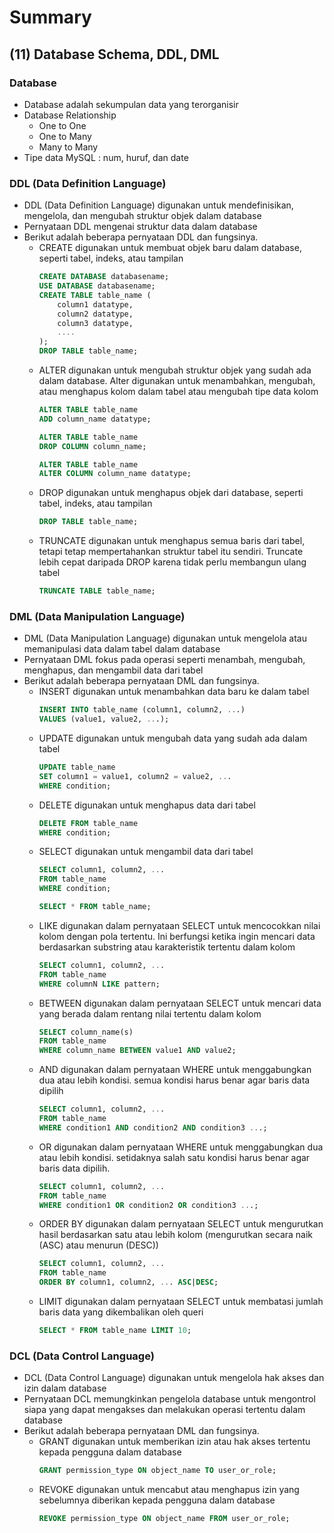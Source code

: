 # Summary

## (11) Database Schema, DDL, DML 

### Database 
- Database adalah sekumpulan data yang terorganisir
- Database Relationship
    - One to One
    - One to Many
    - Many to Many
- Tipe data MySQL : num, huruf, dan date

### DDL (Data Definition Language)
- DDL (Data Definition Language) digunakan untuk mendefinisikan, mengelola, dan mengubah struktur objek dalam database
- Pernyataan DDL mengenai struktur data dalam database
- Berikut adalah beberapa pernyataan DDL dan fungsinya.
    - CREATE digunakan untuk membuat objek baru dalam database, seperti tabel, indeks, atau tampilan
        ```sql
        CREATE DATABASE databasename;
        USE DATABASE databasename;
        CREATE TABLE table_name (
            column1 datatype,
            column2 datatype,
            column3 datatype,
            ....
        );
        DROP TABLE table_name;
        ```
    - ALTER digunakan untuk mengubah struktur objek yang sudah ada dalam database. Alter digunakan untuk menambahkan, mengubah, atau menghapus kolom dalam tabel atau mengubah tipe data kolom
        ```sql
        ALTER TABLE table_name 
        ADD column_name datatype;

        ALTER TABLE table_name 
        DROP COLUMN column_name;

        ALTER TABLE table_name 
        ALTER COLUMN column_name datatype;
        ```
    - DROP digunakan untuk menghapus objek dari database, seperti tabel, indeks, atau tampilan
        ```sql
        DROP TABLE table_name;
        ```
    - TRUNCATE digunakan untuk menghapus semua baris dari tabel, tetapi tetap mempertahankan struktur tabel itu sendiri. Truncate lebih cepat daripada DROP karena tidak perlu membangun ulang tabel
        ```sql
        TRUNCATE TABLE table_name;
        ```
### DML (Data Manipulation Language)
- DML (Data Manipulation Language) digunakan untuk mengelola atau memanipulasi data dalam tabel dalam database
- Pernyataan DML fokus pada operasi seperti menambah, mengubah, menghapus, dan mengambil data dari tabel
- Berikut adalah beberapa pernyataan DML dan fungsinya.
    - INSERT digunakan untuk menambahkan data baru ke dalam tabel
        ```sql
        INSERT INTO table_name (column1, column2, ...)
        VALUES (value1, value2, ...);
        ```
    - UPDATE digunakan untuk mengubah data yang sudah ada dalam tabel
        ```sql
        UPDATE table_name
        SET column1 = value1, column2 = value2, ...
        WHERE condition;
        ```
    - DELETE digunakan untuk menghapus data dari tabel
        ```sql
        DELETE FROM table_name
        WHERE condition;
        ```
    - SELECT digunakan untuk mengambil data dari tabel
        ```sql
        SELECT column1, column2, ...
        FROM table_name
        WHERE condition;
        
        SELECT * FROM table_name;
        ```
    - LIKE digunakan dalam pernyataan SELECT untuk mencocokkan nilai kolom dengan pola tertentu. Ini berfungsi ketika ingin mencari data berdasarkan substring atau karakteristik tertentu dalam kolom
        ```sql
        SELECT column1, column2, ...
        FROM table_name
        WHERE columnN LIKE pattern;
        ```
    - BETWEEN digunakan dalam pernyataan SELECT untuk mencari data yang berada dalam rentang nilai tertentu dalam kolom
        ```sql
        SELECT column_name(s)
        FROM table_name
        WHERE column_name BETWEEN value1 AND value2;
        ```
    - AND digunakan dalam pernyataan WHERE untuk menggabungkan dua atau lebih kondisi. semua kondisi harus benar agar baris data dipilih
        ```sql
        SELECT column1, column2, ...
        FROM table_name
        WHERE condition1 AND condition2 AND condition3 ...;
        ```
    - OR digunakan dalam pernyataan WHERE untuk menggabungkan dua atau lebih kondisi. setidaknya salah satu kondisi harus benar agar baris data dipilih.
        ```sql
        SELECT column1, column2, ...
        FROM table_name
        WHERE condition1 OR condition2 OR condition3 ...;
        ```
    - ORDER BY digunakan dalam pernyataan SELECT untuk mengurutkan hasil berdasarkan satu atau lebih kolom (mengurutkan secara naik (ASC) atau menurun (DESC))
        ```sql
        SELECT column1, column2, ...
        FROM table_name
        ORDER BY column1, column2, ... ASC|DESC;
        ```
    - LIMIT digunakan dalam pernyataan SELECT untuk membatasi jumlah baris data yang dikembalikan oleh queri
        ```sql
        SELECT * FROM table_name LIMIT 10;
        ```

### DCL (Data Control Language)
- DCL (Data Control Language) digunakan untuk mengelola hak akses dan izin dalam database
- Pernyataan DCL memungkinkan pengelola database untuk mengontrol siapa yang dapat mengakses dan melakukan operasi tertentu dalam database
- Berikut adalah beberapa pernyataan DML dan fungsinya.
    - GRANT digunakan untuk memberikan izin atau hak akses tertentu kepada pengguna dalam database
        ```sql 
        GRANT permission_type ON object_name TO user_or_role;
        ```
    - REVOKE digunakan untuk mencabut atau menghapus izin yang sebelumnya diberikan kepada pengguna dalam database
        ```sql
        REVOKE permission_type ON object_name FROM user_or_role;
        ```